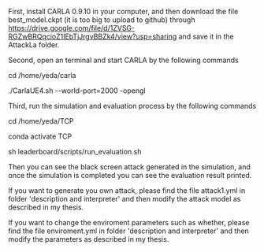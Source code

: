 First, install CARLA 0.9.10 in your computer, and then download the file best_model.ckpt (it is too big to upload to github) through https://drive.google.com/file/d/1ZVSG-RGZwBRQqcioZ1IEbTjJrgvBBZk4/view?usp=sharing and save it in the AttackLa folder.

Second, open an terminal and start CARLA by the following commands

cd /home/yeda/carla

./CarlaUE4.sh --world-port=2000 -opengl

Third, run the simulation and evaluation process by the following commands

cd /home/yeda/TCP

conda activate TCP

sh leaderboard/scripts/run_evaluation.sh

Then you can see the black screen attack generated in the simulation, and once the simulation is completed you can see the evaluation result printed.

If you want to generate you own attack, please find the file attack1.yml in folder 'description and interpreter' and then modify the attack model as described in my thesis.

If you want to change the enviroment parameters such as whether, please find the file enviroment.yml in folder 'description and interpreter' and then modify the parameters as described in my thesis.
